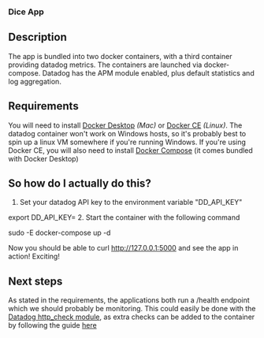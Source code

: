 ### Dice App

## Description

The app is bundled into two docker containers, with a third container providing datadog metrics. The containers are launched via docker-compose. Datadog has the APM module enabled, plus default statistics and log aggregation. 

## Requirements

You will need to install [Docker Desktop](https://hub.docker.com/?overlay=onboarding) _(Mac)_ or [Docker CE](https://docs.docker.com/install/) _(Linux)_. The datadog container won't work on Windows hosts, so it's probably best to spin up a linux VM somewhere if you're running Windows.
If you're using Docker CE, you will also need to install [Docker Compose](https://docs.docker.com/compose/install/) (it comes bundled with Docker Desktop)

## So how do I actually do this?

1. Set your datadog API key to the environment variable "DD_API_KEY"

 export DD_API_KEY=<apikey>
2. Start the container with the following command

 sudo -E docker-compose up -d

Now you should be able to curl http://127.0.0.1:5000 and see the app in action! Exciting!

## Next steps

As stated in the requirements, the applications both run a /health endpoint which we should probably be monitoring. This could easily be done with the [Datadog http_check module](https://docs.datadoghq.com/integrations/http_check/), as extra checks can be added to the container by following the guide [here](https://docs.datadoghq.com/agent/docker/#configuration-files)